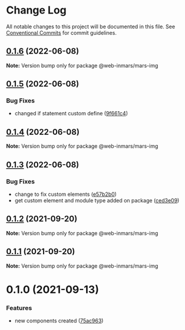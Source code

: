 # Change Log

All notable changes to this project will be documented in this file.
See [Conventional Commits](https://conventionalcommits.org) for commit guidelines.

## [0.1.6](https://github.com/MarsGotta/web-inmars/compare/@web-inmars/mars-img@0.1.5...@web-inmars/mars-img@0.1.6) (2022-06-08)

**Note:** Version bump only for package @web-inmars/mars-img





## [0.1.5](https://github.com/MarsGotta/web-inmars/compare/@web-inmars/mars-img@0.1.4...@web-inmars/mars-img@0.1.5) (2022-06-08)


### Bug Fixes

* changed if statement custom define ([9f661c4](https://github.com/MarsGotta/web-inmars/commit/9f661c4fca934e04140207f2335664a530cd5d43))





## [0.1.4](https://github.com/MarsGotta/web-inmars/compare/@web-inmars/mars-img@0.1.3...@web-inmars/mars-img@0.1.4) (2022-06-08)

**Note:** Version bump only for package @web-inmars/mars-img





## [0.1.3](https://github.com/MarsGotta/web-inmars/compare/@web-inmars/mars-img@0.1.2...@web-inmars/mars-img@0.1.3) (2022-06-08)


### Bug Fixes

* change to fix custom elements ([e57b2b0](https://github.com/MarsGotta/web-inmars/commit/e57b2b07b16b130e198123a318289491646c397c))
* get custom element and module type added on package ([ced3e09](https://github.com/MarsGotta/web-inmars/commit/ced3e095f33185232fcf7b02415cb1479316cd2a))





## [0.1.2](https://github.com/MarsGotta/web-inmars/compare/@web-inmars/mars-img@0.1.1...@web-inmars/mars-img@0.1.2) (2021-09-20)

**Note:** Version bump only for package @web-inmars/mars-img





## [0.1.1](https://github.com/MarsGotta/web-inmars/compare/@web-inmars/mars-img@0.1.0...@web-inmars/mars-img@0.1.1) (2021-09-20)

**Note:** Version bump only for package @web-inmars/mars-img





# 0.1.0 (2021-09-13)


### Features

* new components created ([75ac963](https://github.com/MarsGotta/web-inmars/commit/75ac963fcca337db675f213009ce49251e540667))
